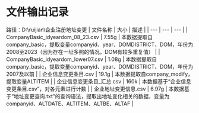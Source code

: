 # 文件输出记录
路径：D:\ruijian\企业注册地址变更
| 文件名称 | 大小 | 描述 |
| --- | --- | --- |
| CompanyBasic_idyeardom_08_23.csv | 7.55g | 本数据提取自company_basic，提取变量companyid、year、DOMDISTRICT、DOM，年份为2008至2023（因为存在一址多照的情况，DOM有较多重复值） |
| CompanyBasic_idyeardom_lower07.csv | 1.08g | 本数据提取自company_basic，提取变量companyid、year、DOMDISTRICT、DOM，年份为2007及以前 |
| 企业信息变更条目.csv | 19.1g | 本数据提取自company_modify，提取变量ALTITEM |
| 企业信息变更条目_汇总.csv | 160k | 本数据基于“企业信息变更条目.csv”，对各元素进行计数 |
| 企业地址变更信息.csv | 6.97g | 本数据基于“地址变更查询.txt”的查询语法，提取出地址变化相关的数据，变量为companyid、ALTDATE、ALTITEM、ALTBE、ALTAF |
